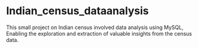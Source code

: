 # Indian_census_dataanalysis
This small project on Indian census involved data analysis using MySQL, Enabling the exploration and extraction of valuable insights from the census data.

